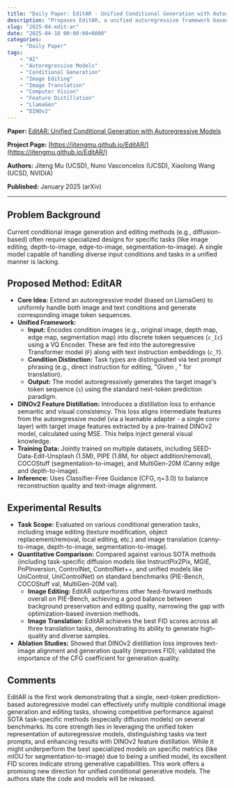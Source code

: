 ```yaml
---
title: "Daily Paper: EditAR - Unified Conditional Generation with Autoregressive Models"
description: "Proposes EditAR, a unified autoregressive framework based on LlamaGen, handling tokenized image and text inputs with DINOv2 feature distillation for diverse conditional generation tasks like editing, depth-to-image, edge-to-image, and segmentation-to-image."
slug: "2025-04-edit-ar"
date: "2025-04-18 00:00:00+0000"
categories:
    - "Daily Paper"
tags:
    - "AI"
    - "Autoregressive Models"
    - "Conditional Generation"
    - "Image Editing"
    - "Image Translation"
    - "Computer Vision"
    - "Feature Distillation"
    - "LlamaGen"
    - "DINOv2"
---
```

**Paper:** [EditAR: Unified Conditional Generation with Autoregressive Models](https://arxiv.org/abs/2501.04699)

**Project Page:** [https://jitengmu.github.io/EditAR/](https://jitengmu.github.io/EditAR/)

**Authors:** Jiteng Mu (UCSD), Nuno Vasconcelos (UCSD), Xiaolong Wang (UCSD, NVIDIA)

**Published:** January 2025 (arXiv)

---

## Problem Background

Current conditional image generation and editing methods (e.g., diffusion-based) often require specialized designs for specific tasks (like image editing, depth-to-image, edge-to-image, segmentation-to-image). A single model capable of handling diverse input conditions and tasks in a unified manner is lacking.

## Proposed Method: EditAR

*   **Core Idea:** Extend an autoregressive model (based on LlamaGen) to uniformly handle both image and text conditions and generate corresponding image token sequences.
*   **Unified Framework:**
    *   **Input:** Encodes condition images (e.g., original image, depth map, edge map, segmentation map) into discrete token sequences (`c_Ic`) using a VQ Encoder. These are fed into the autoregressive Transformer model (`F`) along with text instruction embeddings (`c_T`).
    *   **Condition Distinction:** Task types are distinguished via text prompt phrasing (e.g., direct instruction for editing, "Given <MODE>, <INSTRUCTION>" for translation).
    *   **Output:** The model autoregressively generates the target image's token sequence (`s`) using the standard next-token prediction paradigm.
*   **DINOv2 Feature Distillation:** Introduces a distillation loss to enhance semantic and visual consistency. This loss aligns intermediate features from the autoregressive model (via a learnable adapter - a single conv layer) with target image features extracted by a pre-trained DINOv2 model, calculated using MSE. This helps inject general visual knowledge.
*   **Training Data:** Jointly trained on multiple datasets, including SEED-Data-Edit-Unsplash (1.5M), PIPE (1.8M, for object addition/removal), COCOStuff (segmentation-to-image), and MultiGen-20M (Canny edge and depth-to-image).
*   **Inference:** Uses Classifier-Free Guidance (CFG, η=3.0) to balance reconstruction quality and text-image alignment.

## Experimental Results

*   **Task Scope:** Evaluated on various conditional generation tasks, including image editing (texture modification, object replacement/removal, local editing, etc.) and image translation (canny-to-image, depth-to-image, segmentation-to-image).
*   **Quantitative Comparison:** Compared against various SOTA methods (including task-specific diffusion models like InstructPix2Pix, MGIE, PnPInversion, ControlNet, ControlNet++, and unified models like UniControl, UniControlNet) on standard benchmarks (PIE-Bench, COCOStuff val, MultiGen-20M val).
    *   **Image Editing:** EditAR outperforms other feed-forward methods overall on PIE-Bench, achieving a good balance between background preservation and editing quality, narrowing the gap with optimization-based inversion methods.
    *   **Image Translation:** EditAR achieves the best FID scores across all three translation tasks, demonstrating its ability to generate high-quality and diverse samples.
*   **Ablation Studies:** Showed that DINOv2 distillation loss improves text-image alignment and generation quality (improves FID); validated the importance of the CFG coefficient for generation quality.

## Comments

EditAR is the first work demonstrating that a single, next-token prediction-based autoregressive model can effectively unify multiple conditional image generation and editing tasks, showing competitive performance against SOTA task-specific methods (especially diffusion models) on several benchmarks. Its core strength lies in leveraging the unified token representation of autoregressive models, distinguishing tasks via text prompts, and enhancing results with DINOv2 feature distillation. While it might underperform the best specialized models on specific metrics (like mIOU for segmentation-to-image) due to being a unified model, its excellent FID scores indicate strong generative capabilities. This work offers a promising new direction for unified conditional generative models. The authors state the code and models will be released. 